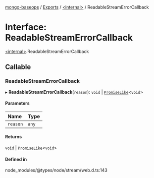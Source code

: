 [mongo-baseops](../README.md) / [Exports](../modules.md) / [\<internal\>](../modules/internal_.md) / ReadableStreamErrorCallback

# Interface: ReadableStreamErrorCallback

[\<internal\>](../modules/internal_.md).ReadableStreamErrorCallback

## Callable

### ReadableStreamErrorCallback

▸ **ReadableStreamErrorCallback**(`reason`): `void` \| [`PromiseLike`](internal_.PromiseLike.md)\<`void`\>

#### Parameters

| Name | Type |
| :------ | :------ |
| `reason` | `any` |

#### Returns

`void` \| [`PromiseLike`](internal_.PromiseLike.md)\<`void`\>

#### Defined in

node_modules/@types/node/stream/web.d.ts:143
